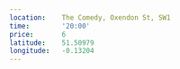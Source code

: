 ```yaml
---
location:    The Comedy, Oxendon St, SW1
time:        '20:00'
price:       6
latitude:    51.50979
longitude:   -0.13204
---
```

